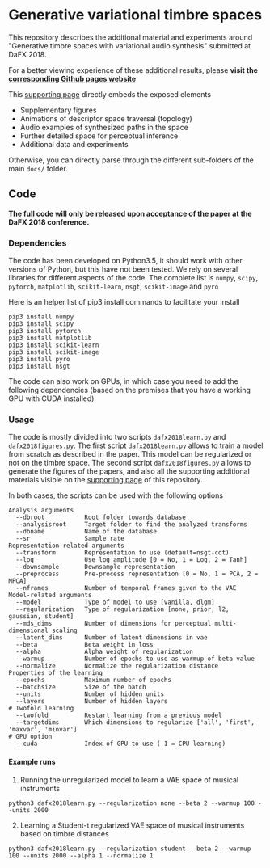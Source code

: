 # Generative variational timbre spaces

This repository describes the additional material and experiments around "Generative timbre spaces with variational audio synthesis" submitted at DaFX 2018.

For a better viewing experience of these additional results, please **visit the [corresponding Github pages website](https://acids-ircam.github.io/variational-timbre/ "DaFX 2018 - Latent spaces")**

This [supporting page](https://acids-ircam.github.io/variational-timbre/ "DaFX 2018 - Latent spaces") directly embeds the exposed elements
  * Supplementary figures
  * Animations of descriptor space traversal (topology)
  * Audio examples of synthesized paths in the space
  * Further detailed space for perceptual inference
  * Additional data and experiments
  
Otherwise, you can directly parse through the different sub-folders of the main `docs/` folder.

## Code

**The full code will only be released upon acceptance of the paper at the DaFX 2018 conference.**

### Dependencies

The code has been developed on Python3.5, it should work with other versions of Python, but this have not been tested. We rely on several libraries for different aspects of the code. The complete list is `numpy`, `scipy`, `pytorch`, `matplotlib`, `scikit-learn`, `nsgt`, `scikit-image` and `pyro`

Here is an helper list of pip3 install commands to facilitate your install

```
pip3 install numpy
pip3 install scipy
pip3 install pytorch
pip3 install matplotlib
pip3 install scikit-learn
pip3 install scikit-image
pip3 install pyro
pip3 install nsgt
```

The code can also work on GPUs, in which case you need to add the following dependencies (based on the premises that you have a working GPU with CUDA installed)

### Usage

The code is mostly divided into two scripts `dafx2018learn.py` and `dafx2018figures.py`. The first script `dafx2018learn.py` allows to train a model from scratch as described in the paper. This model can be regularized or not on the timbre space. The second script `dafx2018figures.py` allows to generate the figures of the papers, and also all the supporting additional materials visible on the [supporting page](https://acids-ircam.github.io/variational-timbre/ "DaFX 2018 - Latent spaces") of this repository.

In both cases, the scripts can be used with the following options

```
Analysis arguments
  --dbroot           Root folder towards database
  --analysisroot     Target folder to find the analyzed transforms
  --dbname           Name of the database
  --sr               Sample rate
Representation-related arguments
  --transform        Representation to use (default=nsgt-cqt)
  --log              Use log amplitude [0 = No, 1 = Log, 2 = Tanh]
  --downsample       Downsample representation
  --preprocess       Pre-process representation [0 = No, 1 = PCA, 2 = MPCA]
  --nframes          Number of temporal frames given to the VAE
Model-related arguments
  --model            Type of model to use [vanilla, dlgm]
  --regularization   Type of regularization [none, prior, l2, gaussian, student]
  --mds_dims         Number of dimensions for perceptual multi-dimensional scaling
  --latent_dims      Number of latent dimensions in vae
  --beta             Beta weight in loss
  --alpha            Alpha weight of regularization
  --warmup           Number of epochs to use as warmup of beta value
  --normalize        Normalize the regularization distance
Properties of the learning
  --epochs           Maximum number of epochs
  --batchsize        Size of the batch
  --units            Number of hidden units
  --layers           Number of hidden layers
# Twofold learning
  --twofold          Restart learning from a previous model
  --targetdims       Which dimensions to regularize ['all', 'first', 'maxvar', 'minvar']
# GPU option
  --cuda             Index of GPU to use (-1 = CPU learning)

```

#### Example runs

1. Running the unregularized model to learn a VAE space of musical instruments

```
python3 dafx2018learn.py --regularization none --beta 2 --warmup 100 --units 2000
```

2. Learning a Student-t regularized VAE space of musical instruments based on timbre distances

```
python3 dafx2018learn.py --regularization student --beta 2 --warmup 100 --units 2000 --alpha 1 --normalize 1
```
